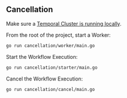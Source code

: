 ## Cancellation

Make sure a [Temporal Cluster is running locally](https://docs.temporal.io/application-development/foundations#run-a-development-cluster).

From the root of the project, start a Worker:

```bash
go run cancellation/worker/main.go
```

Start the Workflow Execution:

```bash
go run cancellation/starter/main.go
```

Cancel the Workflow Execution:

```bash
go run cancellation/cancel/main.go
```
